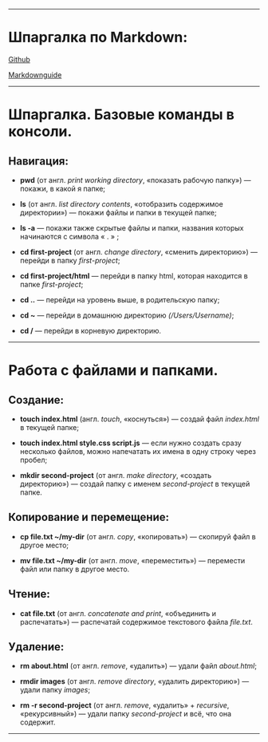 

----

# Шпаргалка по Markdown:


[Github](https://gist.github.com/fomvasss/8dd8cd7f88c67a4e3727f9d39224a84c)


[Markdownguide](https://www.markdownguide.org/cheat-sheet/)


-----

# Шпаргалка. Базовые команды в консоли.


## Навигация:


- **pwd**     (от англ. _print working directory_, «показать рабочую папку»)     — покажи, в какой я папке;


- **ls**    (от англ. _list directory contents_, «отобразить содержимое директории»)      — покажи файлы и папки в текущей папке;


- **ls -a**         — покажи также скрытые файлы и папки, названия которых начинаются с символа « . » ;


- **cd first-project**     (от англ. *change directory*, «сменить директорию»)     — перейди в папку *first-project*;


- **cd first-project/html**         — перейди в папку html, которая находится в папке *first-project*;


- **cd ..**         — перейди на уровень выше, в родительскую папку;


- **cd ~**         — перейди в домашнюю директорию *(/Users/Username)*;


- **cd /**         — перейди в корневую директорию.


----

# Работа с файлами и папками.


## Создание:


- **touch index.html**     (англ. _touch_, «коснуться»)     — создай файл *index.html* в текущей папке;


- **touch index.html style.css script.js**         — если нужно создать сразу несколько файлов, можно напечатать их имена в одну строку через пробел;


- **mkdir second-project**    (от англ. *make directory*, «создать директорию»)      — создай папку с именем *second-project* в текущей папке.


## Копирование и перемещение:


- **cp file.txt ~/my-dir**     (от англ. *copy*, «копировать»)     — скопируй файл в другое место;


- **mv file.txt ~/my-dir**    (от англ. *move*, «переместить»)     — перемести файл или папку в другое место.


## Чтение:


- **cat file.txt**     (от англ. *concatenate and print*, «объединить и распечатать»)     — распечатай содержимое текстового файла *file.txt*.


## Удаление:


- **rm about.html**     (от англ. *remove*, «удалить»)     — удали файл *about.html*;


- **rmdir images**     (от англ. *remove directory*, «удалить директорию»)     — удали папку *images*;


- **rm -r second-project**     (от англ. *remove*, «удалить» + *recursive*, «рекурсивный»)     — удали папку *second-project* и всё, что она содержит.


----



